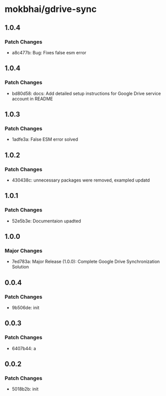 # mokbhai/gdrive-sync

## 1.0.4

### Patch Changes

- a8c477b: Bug: Fixes false esm error

## 1.0.4

### Patch Changes

- bd80d58: docs: Add detailed setup instructions for Google Drive service account in README

## 1.0.3

### Patch Changes

- 1adfe3a: False ESM error solved

## 1.0.2

### Patch Changes

- 430438c: unnecessary packages were removed, exampled updatd

## 1.0.1

### Patch Changes

- 52e5b3e: Documentaion upadted

## 1.0.0

### Major Changes

- 7ed783a: Major Release (1.0.0): Complete Google Drive Synchronization Solution

## 0.0.4

### Patch Changes

- 9b506de: init

## 0.0.3

### Patch Changes

- 6407b44: a

## 0.0.2

### Patch Changes

- 5018b2b: init
